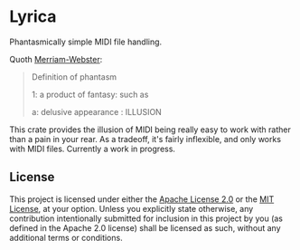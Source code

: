 # Lyrica
Phantasmically simple MIDI file handling.

Quoth [Merriam-Webster](https://www.merriam-webster.com/dictionary/phantasmic):
> Definition of phantasm
>
> 1: a product of fantasy: such as
>
>   a: delusive appearance : ILLUSION

This crate provides the illusion of MIDI being really easy to work with
rather than a pain in your rear. As a tradeoff, it's fairly inflexible, and
only works with MIDI files. Currently a work in progress.

## License
This project is licensed under either the [Apache License 2.0] or the [MIT License],
at your option. Unless you explicitly state otherwise, any contribution intentionally
submitted for inclusion in this project by you (as defined in the Apache 2.0 license)
shall be licensed as such, without any additional terms or conditions.

[Apache License 2.0]: ./LICENSE-APACHE
[MIT License]: ./LICENSE-MIT
